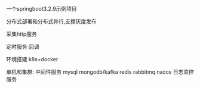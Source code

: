 一个springboot3.2.9示例项目

分布式部署和分布式并行,支撑灰度发布

采集http服务

定时服务 回调

环境搭建
k8s+docker

单机和集群:
中间件服务
mysql mongodb/kafka redis rabbitmq nacos
日志监控服务



